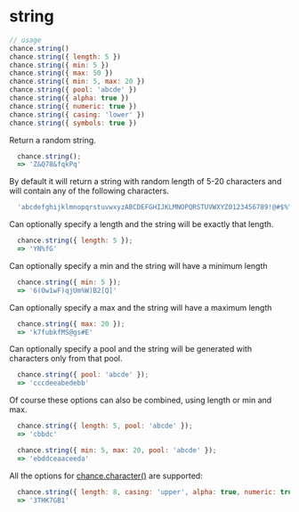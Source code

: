 # string

```js
// usage
chance.string()
chance.string({ length: 5 })
chance.string({ min: 5 })
chance.string({ max: 50 })
chance.string({ min: 5, max: 20 })
chance.string({ pool: 'abcde' })
chance.string({ alpha: true })
chance.string({ numeric: true })
chance.string({ casing: 'lower' })
chance.string({ symbols: true })
```

Return a random string.

```js
  chance.string();
  => 'Z&Q78&fqkPq'
```

By default it will return a string with random length of 5-20 characters and
will contain any of the following characters.

```js
  'abcdefghijklmnopqrstuvwxyzABCDEFGHIJKLMNOPQRSTUVWXYZ0123456789!@#$%^&*()[]'
```

Can optionally specify a length and the string will be exactly that length.

```js
  chance.string({ length: 5 });
  => 'YN%fG'
```

Can optionally specify a min and the string will have a minimum length

```js
  chance.string({ min: 5 });
  => '6(Ow1wF)qjUm%W)B2[Q]'
```

Can optionally specify a max and the string will have a maximum length

```js
  chance.string({ max: 20 });
  => 'k7fubkfMS@gs#E'
```

Can optionally specify a pool and the string will be generated with characters
only from that pool.

```js
  chance.string({ pool: 'abcde' });
  => 'cccdeeabedebb'
```

Of course these options can also be combined, using length or min and max.

```js
  chance.string({ length: 5, pool: 'abcde' });
  => 'cbbdc'
```

```js
  chance.string({ min: 5, max: 20, pool: 'abcde' });
  => 'ebddceaaceeda'
```

All the options for [chance.character()](./character.md) are supported:

```js
  chance.string({ length: 8, casing: 'upper', alpha: true, numeric: true });
  => '3THK7GB1'
```
